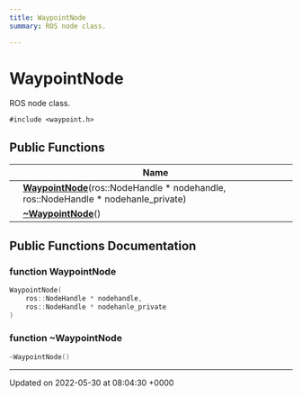 ```yaml
---
title: WaypointNode
summary: ROS node class. 

---
```


# WaypointNode



ROS node class. 


`#include <waypoint.h>`

## Public Functions

|                | Name           |
| -------------- | -------------- |
| | **[WaypointNode](/medusa_base/api/markdown/medusa_control/outer_loops_controllers/waypoint/Classes/classWaypointNode/#function-waypointnode)**(ros::NodeHandle * nodehandle, ros::NodeHandle * nodehanle_private) |
| | **[~WaypointNode](/medusa_base/api/markdown/medusa_control/outer_loops_controllers/waypoint/Classes/classWaypointNode/#function-~waypointnode)**() |

## Public Functions Documentation

### function WaypointNode

```cpp
WaypointNode(
    ros::NodeHandle * nodehandle,
    ros::NodeHandle * nodehanle_private
)
```


### function ~WaypointNode

```cpp
~WaypointNode()
```


-------------------------------

Updated on 2022-05-30 at 08:04:30 +0000